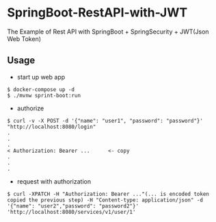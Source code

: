 # SpringBoot-RestAPI-with-JWT

The Example of Rest API with SpringBoot + SpringSecurity + JWT(Json Web Token)

## Usage

  - start up web app

  ```shell-script
  $ docker-compose up -d
  $ ./mvnw sprint-boot:run
  ```

  - authorize

  ```shell-script
  $ curl -v -X POST -d '{"name": "user1", "password": "password"}' "http://localhost:8080/login"
  .
  .
  .
  < Authorization: Bearer ...      <- copy
  .
  .
  .
  ```

  - request with authorization

  ```shell-script
  $ curl -XPATCH -H "Authorization: Bearer ..."(... is encoded token copied the previous step) -H "Content-type: application/json" -d '{"name": "user2","password": "password2"}' 'http://localhost:8080/services/v1/user/1'
  ```
